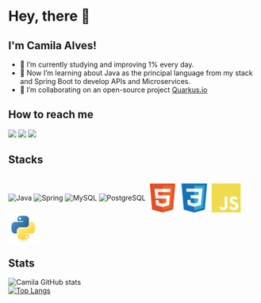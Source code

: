 # Hey, there 👋  
## I'm Camila Alves!

- 🔭 I’m currently studying and improving 1% every day.
- 🌱 Now I’m learning about Java as the principal language from my stack and Spring Boot to develop APIs and Microservices.
- 🤲 I’m collaborating on an open-source project [Quarkus.io](https://quarkus.io/)

 
## How to reach me 
<div> 
  <a href = "mailto:alvescamila87@gmail.com"><img src="https://img.shields.io/badge/-Gmail-%23333?style=for-the-badge&logo=gmail&logoColor=white" target="_blank"></a>
  <a href="https://www.linkedin.com/in/alvescamila87" target="_blank"><img src="https://img.shields.io/badge/-LinkedIn-%230077B5?style=for-the-badge&logo=linkedin&logoColor=white" target="_blank"></a>
  <a href="https://alvescamila87.github.io/portfolio/" target="_blank"><img src="https://img.shields.io/badge/website-000000?style=for-the-badge&logo=About.me&logoColor=white" target="_blank"></a>
</div> 

## Stacks
<div style="display: inline_block"><br>
  <img align="center" alt="Java" height="60" width="60" src="https://cdn.jsdelivr.net/gh/devicons/devicon@latest/icons/java/java-original-wordmark.svg">
  <img align="center" alt="Spring" height="60" width="60" src="https://cdn.jsdelivr.net/gh/devicons/devicon@latest/icons/spring/spring-original.svg">
  <img align="center" alt="MySQL" height="60" width="60" src="https://cdn.jsdelivr.net/gh/devicons/devicon@latest/icons/mysql/mysql-original.svg">          
  <img align="center" alt="PostgreSQL" height="60" width="60" src="https://cdn.jsdelivr.net/gh/devicons/devicon@latest/icons/postgresql/postgresql-original.svg">        
  <img align="center" alt="HTML" height="60" width="60" src="https://raw.githubusercontent.com/devicons/devicon/master/icons/html5/html5-original.svg">
  <img align="center" alt="CSS" height="60" width="60" src="https://raw.githubusercontent.com/devicons/devicon/master/icons/css3/css3-original.svg">
  <img align="center" alt="Js" height="60" width="60" src="https://raw.githubusercontent.com/devicons/devicon/master/icons/javascript/javascript-plain.svg">
  <img align="center" alt="Python" height="60" width="60" src="https://raw.githubusercontent.com/devicons/devicon/master/icons/python/python-original.svg">
</div>

## Stats
![Camila GitHub stats](https://github-readme-stats.vercel.app/api?username=alvescamila87&show_icons=true&theme=dark)
<br>
[![Top Langs](https://github-readme-stats.vercel.app/api/top-langs/?username=alvescamila87&layout=compact)](https://github.com/alvescamila87/github-readme-stats)


